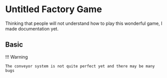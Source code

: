 # Untitled Factory Game

Thinking that people will not understand how to play this wonderful game, I made documentation yet.

## Basic

!!! Warning

    The conveyor system is not quite perfect yet and there may be many bugs    




